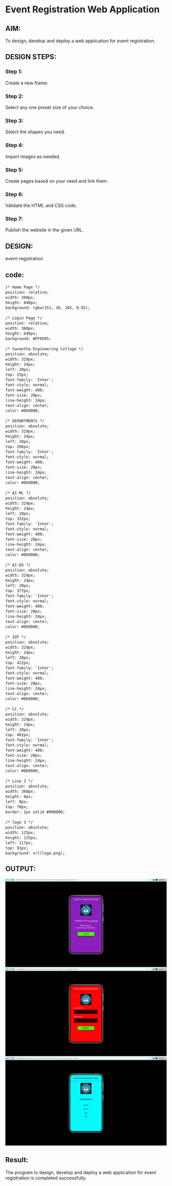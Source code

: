 # Event Registration Web Application

## AIM:
To design, develop and deploy a web application for event registration.

## DESIGN STEPS:

### Step 1:
Create a new frame.

### Step 2:
Select any one preset size of your choice.

### Step 3:
Select the shapes you need.

### Step 4:
Import images as needed.

### Step 5:
Create pages based on your need and link them.

### Step 6:
Validate the HTML and CSS code.

### Step 7:
Publish the website in the given URL.

## DESIGN:
event-registration

## code:
```
/* Home Page */
position: relative;
width: 360px;
height: 640px;
background: rgba(151, 36, 205, 0.92);

/* Login Page */
position: relative;
width: 360px;
height: 640px;
background: #FF0505;

/* Saveetha Engineering College */
position: absolute;
width: 319px;
height: 24px;
left: 20px;
top: 25px;
font-family: 'Inter';
font-style: normal;
font-weight: 400;
font-size: 20px;
line-height: 24px;
text-align: center;
color: #0E0000;

/* DEPARTMENTS */
position: absolute;
width: 319px;
height: 24px;
left: 20px;
top: 266px;
font-family: 'Inter';
font-style: normal;
font-weight: 400;
font-size: 20px;
line-height: 24px;
text-align: center;
color: #0E0000;

/* AI-ML */
position: absolute;
width: 319px;
height: 24px;
left: 20px;
top: 332px;
font-family: 'Inter';
font-style: normal;
font-weight: 400;
font-size: 20px;
line-height: 24px;
text-align: center;
color: #0E0000;

/* AI-DS */
position: absolute;
width: 319px;
height: 24px;
left: 20px;
top: 377px;
font-family: 'Inter';
font-style: normal;
font-weight: 400;
font-size: 20px;
line-height: 24px;
text-align: center;
color: #0E0000;

/* IOT */
position: absolute;
width: 319px;
height: 24px;
left: 20px;
top: 422px;
font-family: 'Inter';
font-style: normal;
font-weight: 400;
font-size: 20px;
line-height: 24px;
text-align: center;
color: #0E0000;

/* CC */
position: absolute;
width: 319px;
height: 24px;
left: 20px;
top: 461px;
font-family: 'Inter';
font-style: normal;
font-weight: 400;
font-size: 20px;
line-height: 24px;
text-align: center;
color: #0E0000;

/* Line 3 */
position: absolute;
width: 360px;
height: 0px;
left: 0px;
top: 70px;
border: 1px solid #000000;

/* logo 3 */
position: absolute;
width: 125px;
height: 125px;
left: 117px;
top: 91px;
background: url(logo.png);
```
## OUTPUT:
![OUTPUT](./output1.png)
![OUTPUT](./output2.png)
![OUTPUT](./output3.png) 

## Result:
The program to design, develop and deploy a web application for event registration is completed successfully.





